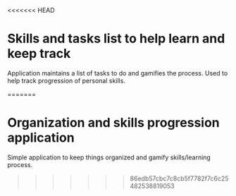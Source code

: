 <<<<<<< HEAD
# Skills and tasks list to help learn and keep track
Application maintains a list of tasks to do and gamifies the process. Used to help track progression of personal skills.

=======
# Organization and skills progression application

Simple application to keep things organized and gamify skills/learning process.
>>>>>>> 86edb57cbc7c8cb5f7782f7c6c25482538819053
